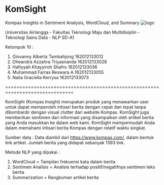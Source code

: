 # KomSight
Kompas Insights in Sentiment Analysis, WordCloud, and Summary
![logo](https://user-images.githubusercontent.com/74234522/206904377-0ff12541-291b-45e9-b38d-47428c70fefc.png)

Universitas Airlangga - 
Fakultas Teknologi Maju dan Multidisiplin - 
Teknologi Sains Data - 
NLP SD-A1

Kelompok 10 :

1. Giovanny Alberta Tambahjong	162012133012
2. Dheandra Azzahra Triyasnanda	162012133028
3. Hafiyyah Khayyiroh Shafro		162012133036
4. Muhammad Farras Reswara A	162012133055
5. Nalia Graciella Kerrysa		162012133073

==============================================================================

KomSight (Kompas Insight) merupakan produk yang menawarkan user untuk dapat memperoleh intisari berita dengan cepat dan tepat tanpa dibombardir dengan visual clutter dari website Kompas. KomSight juga memberikan sentimen dari informasi yang disampaikan oleh artikel berita yang Anda masukkan ke dalam web kami. KomSight mempermudah Anda dalam memahami intisari berita Kompas dengan relatif waktu singkat.

Sumber data : Data diambil dari https://www.kompas.com/, dalam bentuk link artikel. Jumlah berita yang didapat sebanyak 1393 link.

Metode NLP yang dipakai : 
1. WordCloud = Tampilan frekuensi kata dalam berita
2. Sentimen Analisis = Analisis terhadap positif/negatifnya sentimen teks berita
3. Summarization = Rangkuman artikel berita
